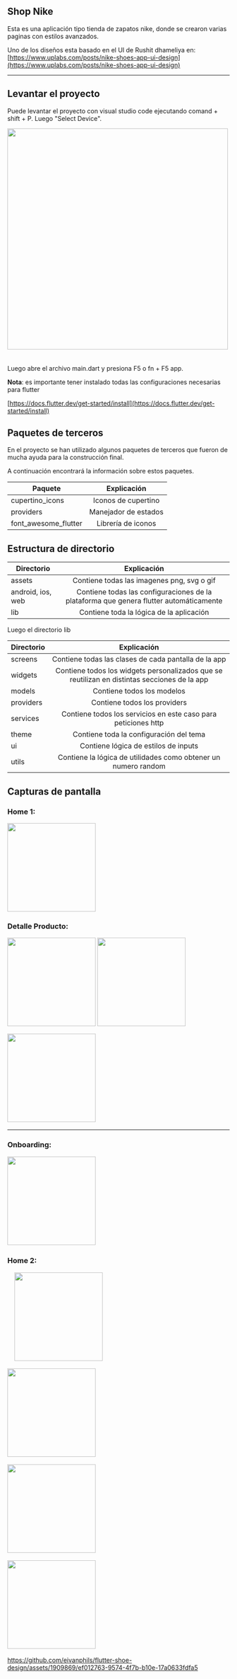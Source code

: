 ## Shop Nike

Esta es una aplicación tipo tienda de zapatos nike, donde se crearon varias paginas con estilos avanzados.

Uno de los diseños esta basado en el UI de Rushit dhameliya en: [https://www.uplabs.com/posts/nike-shoes-app-ui-design](https://www.uplabs.com/posts/nike-shoes-app-ui-design)

---

## Levantar el proyecto

Puede levantar el proyecto con visual studio code ejecutando comand + shift + P. Luego "Select Device".

<img src="https://github.com/eivanphils/flutter-app-counter/blob/master/assets/select_device.png" width="500">     

Luego abre el archivo main.dart y presiona F5 o fn + F5 app. 


**Nota**: es importante tener instalado todas las configuraciones necesarias para flutter

[https://docs.flutter.dev/get-started/install](https://docs.flutter.dev/get-started/install)


## Paquetes de terceros

En el proyecto se han utilizado algunos paquetes de terceros que fueron de mucha ayuda para la construcción final.

A continuación encontrará la información sobre estos paquetes.

| Paquete    | Explicación |
| ------------- |:-------------:|
| cupertino_icons  | Iconos de cupertino |
| providers  | Manejador de estados |
| font_awesome_flutter  | Librería de iconos |


## Estructura de directorio

| Directorio    | Explicación |
| ------------- |:-------------:|
| assets  | Contiene todas las imagenes png, svg o gif |
| android, ios, web | Contiene todas las configuraciones de la plataforma que genera flutter automáticamente |
| lib     | Contiene toda la lógica de la aplicación |

Luego el directorio lib

| Directorio    | Explicación |
| ------------- |:-------------:|
| screens   | Contiene todas las clases de cada pantalla de la app |
| widgets   | Contiene todos los  widgets personalizados que se reutilizan en distintas secciones de la app |
| models     | Contiene todos los modelos |
| providers     | Contiene todos los providers |
| services     | Contiene todos los servicios en este caso para peticiones http |
| theme     | Contiene toda la configuración del tema |
| ui     | Contiene lógica de estilos de inputs |
| utils     | Contiene la lógica de utilidades como obtener un numero random |


## Capturas de pantalla

### Home 1:

<img src="https://github.com/eivanphils/flutter-shoe-design/blob/master/assets/screenshoots/01.png" width="200">

### Detalle Producto:

<img src="https://github.com/eivanphils/flutter-shoe-design/blob/master/assets/screenshoots/02.png" width="200">

<img src="https://github.com/eivanphils/flutter-shoe-design/blob/master/assets/screenshoots/03.png" width="200">

<img src="https://github.com/eivanphils/flutter-shoe-design/blob/master/assets/screenshoots/04.png" width="200">  

---

### Onboarding:

<img src="https://github.com/eivanphils/flutter-shoe-design/blob/master/assets/screenshoots/05.png" width="200">   


### Home 2:
   
<img src="https://github.com/eivanphils/flutter-shoe-design/blob/master/assets/screenshoots/06.png" width="200">   



<img src="https://github.com/eivanphils/flutter-shoe-design/blob/master/assets/screenshoots/07.png" width="200">   



<img src="https://github.com/eivanphils/flutter-shoe-design/blob/master/assets/screenshoots/08.png" width="200">   


<img src="https://github.com/eivanphils/flutter-shoe-design/blob/master/assets/screenshoots/09.png" width="200">   




https://github.com/eivanphils/flutter-shoe-design/assets/1909869/ef012763-9574-4f7b-b10e-17a0633fdfa5


